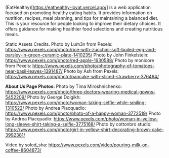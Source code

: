 (EatHealthy)[https://eathealthy-lovat.vercel.app/] is a web application focused on promoting healthy eating habits. It provides information on nutrition, recipes, meal planning, and tips for maintaining a balanced diet. 
This is your resource for people looking to improve their dietary choices. It offers guidance for making healthier food selections and creating nutritious meals.


Static Assets Credits.
Photo by Lum3n from Pexels: https://www.pexels.com/photo/rice-with-zucchini-soft-boiled-egg-and-parsley-in-green-ceramic-plate-1410235/
Photo by John Finkelstein: https://www.pexels.com/photo/red-apple-1630588/
Photo by monicore from Pexels: https://www.pexels.com/photo/photography-of-tomatoes-near-basil-leaves-1391487/
Photo by Ash from Pexels: https://www.pexels.com/photo/pancake-with-sliced-strawberry-376464/

**About Us Page Photos:**
Photo by Tima Miroshnichenko: https://www.pexels.com/photo/three-doctors-wearing-medical-gowns-5452209/
Photo by George Dolgikh: https://www.pexels.com/photo/woman-taking-selfie-while-smiling-1310522/
Photo by Andrea Piacquadio: https://www.pexels.com/photo/photo-of-a-happy-woman-3772519/
Photo by Andrea Piacquadio: https://www.pexels.com/photo/woman-in-yellow-long-sleeve-shirt-taking-a-selfie-3775168/
Photo by cottonbro studio: https://www.pexels.com/photo/girl-in-yellow-shirt-decorating-brown-cake-3992381/

Video by solod_sha: https://www.pexels.com/video/pouring-milk-on-coffee-8604873/

